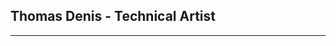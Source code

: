 <script>

function AddArticle(article)
{
    var template = 

'<div class="card">'+
'    <div>'+
'        <img src="[THUMBNAIL]" alt="image" class="card_preview" /> '+
'    </div>'+
'    <div class="card_child">'+
'        <div>'+
'        <a href="[LINK]">[HEADER]</a><br>'+
'        [DESCRIPTION]'+
'        </div>'+
'        <div class="card_footer">'+
'           <div class="card_tags">'+
'           [TAGS]'+
'           </div>'+
'           <div class="card_date">'+
'           [DATE]'+
'           </div>'+
'        </div>'+
'    </div>'+
'</div>';

    template = template.replace('[THUMBNAIL]', article.thumbnail);
    template = template.replace('[LINK]', article.link);
    template = template.replace('[HEADER]', article.header);
    template = template.replace('[DESCRIPTION]', article.description);
    template = template.replace('[DATE]', article.date);

    var tags = "";
    if(article.tags)
    {
        for(var i = 0; i < article.tags.length; i++) {
            tags += '<span class="tag ' + ("tags_" + article.tags[i]) + '">'+ article.tags[i] +'</span>';
        }
    }
    
    template = template.replace('[TAGS]', tags);

    document.getElementById("container").insertAdjacentHTML('beforeend', template);

    console.log("Added Article");
}

</script>

## Thomas Denis - Technical Artist

***

<div id="container">
</div>

<script type="text/javascript">
AddArticle({
    header:         'Unity Tips - Build Size And Assets Usage',
    description:    'Quick tip on how to spot what\'s taking up place in your project',
    link:           'articles/tips-build-size.html',
    thumbnail:      'images/tips-build-size/log.png',
    date:           'September 2020',
    tags:           ['tips']
});
AddArticle({
    header:         'Shader Project - A Sand Game With Compute Shaders',
    description:    'A version of the classic game running on the GPU',
    link:           'articles/compute-game-of-life.html',
    thumbnail:      'images/compute-game-of-life/trees.gif',
    date:           'August 2020',
    tags:           ['shaders', 'compute']
});
AddArticle({
    header:         'Shader Tutorial - Simple Outline Post-Process',
    description:    'A specific pixel-perfect outline for Desktop Garden, our #LD46 jam entry',
    link:           'articles/simple-outline-post-process.html',
    thumbnail:      'images/simple-outline-post-process/header.png',
    date:           'April 2020',
    tags:           ['shaders', 'post-process']
});
AddArticle({
    header:         'Shader Project - Uber Shader VFX',
    description:    'Custom shader & inspector to toggle shader features easily',
    link:           'articles/uber-shader-vfx.html',
    thumbnail:      'images/uber-shader-vfx/projectiles.gif',
    date:           'March 2020',
    tags:           ['shaders', 'vfx']
});
AddArticle({
    header:         'Shader Project - Voxel Animation Textures',
    description:    'VATs for voxel simulations, from Houdini to Unity using Alembic',
    link:           'articles/voxel-animation-texture.html',
    thumbnail:      'images/voxel-animation-texture/waves.gif',
    date:           'December 2019',
    tags:           ['shaders', 'houdini']
});
AddArticle({
    header:         'Houdini Project - Townscaper\'s grid',
    description:    'Quick attempt in Houdini to generate the grid from Townscaper by Oskar Stålberg',
    link:           'javascript:void(0)',
    thumbnail:      'images/stalberg-grid/process.gif',
    date:           'November 2019',
    tags:           ['houdini']
});
AddArticle({
    header:         'Shader Project - Shield Impacts',
    description:    'An use case of sending an array of values to the shader',
    link:           'articles/shield-impacts.html',
    thumbnail:      'images/shield-impacts/shield.gif',
    date:           'September 2019',
    tags:           ['shaders', 'vfx']
});
AddArticle({
    header:         'Houdini Tutorial - Sliced Mountains',
    description:    'Learn how to generate Godus-inspired islands using heightfields in Houdini',
    link:           'articles/sliced-mountains.html',
    thumbnail:      'images/sliced-mountains/mountain_final.png',
    date:           'May 2019',
    tags:           ['houdini']
});
AddArticle({
    header:         'Shader Project - Hologram (RTVFX Sketch #18)',
    description:    'Project made for the 18th sketch edition on realtimevfx.com. GPU Particles, Compute & Geometry shaders',
    link:           'articles/sketch-hologram.html',
    thumbnail:      'images/sketch-hologram/hologram.gif',
    date:           'November 2018',
    tags:           ['shaders', 'vfx', 'compute']
});
AddArticle({
    header:         'Shader Project - Parallax Sphere',
    description:    'Parallax mapping without raymarching',
    link:           'javascript:void(0)',
    thumbnail:      'images/parallax-sphere/sphere.gif',
    date:           'September 2018',
    tags:           ['shaders', 'vfx']
});
</script>
